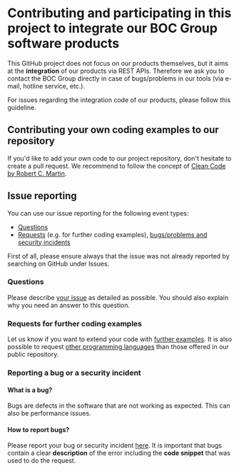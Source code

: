 # Contributing and participating in this project to integrate our BOC Group software products
This GitHub project does not focus on our products themselves, but it aims at the **integration** of our products via REST APIs.
Therefore we ask you to contact the BOC Group directly in case of bugs/problems in our tools (via e-mail, hotline service, etc.).

For issues regarding the integration code of our products, please follow this guideline.

## Contributing your own coding examples to our repository
If you'd like to add your own code to our project repository, don't hesitate to create a pull request.
We recommend to follow the concept of [Clean Code by Robert C. Martin](https://www.oreilly.com/library/view/clean-code/9780136083238/chapter01.html).

## Issue reporting
You can use our issue reporting for the following event types:
* [Questions](https://github.com/BOC-Group/REST/issues/new?assignees=&labels=question&template=question.md&title=%5BQuestion%5D)
* [Requests](https://github.com/BOC-Group/REST/issues/new?assignees=&labels=&template=feature_request.md&title=%5BRequest%5D) (e.g. for further coding examples), [bugs/problems and security incidents](https://github.com/BOC-Group/REST/issues/new?assignees=&labels=bug&template=bug_report.md&title=%5BBug%5D)

First of all, please ensure always that the issue was not already reported by searching on GitHub under Issues.

### Questions
Please describe [your issue](https://github.com/BOC-Group/REST/issues/new?assignees=&labels=question&template=question.md&title=%5BQuestion%5D) as detailed as possible. You should also explain why you need an answer to this question.

### Requests for further coding examples
Let us know if you want to extend your code with [further examples](https://github.com/BOC-Group/REST/issues/new?assignees=&labels=&template=feature_request.md&title=%5BRequest%5D). It is also possible to request [other programming languages](https://github.com/BOC-Group/REST/issues/new?assignees=&labels=&template=feature_request.md&title=%5BRequest%5D) than those offered in our public repository.

### Reporting a bug or a security incident
#### What is a bug?
Bugs are defects in the software that are not working as expected. This can also be performance issues.
#### How to report bugs?
Please report your bug or security incident [here](https://github.com/BOC-Group/REST/issues/new?assignees=&labels=bug&template=bug_report.md&title=%5BBug%5D). It is important that bugs contain a clear **description** of the error including the **code snippet** that was used to do the request.
